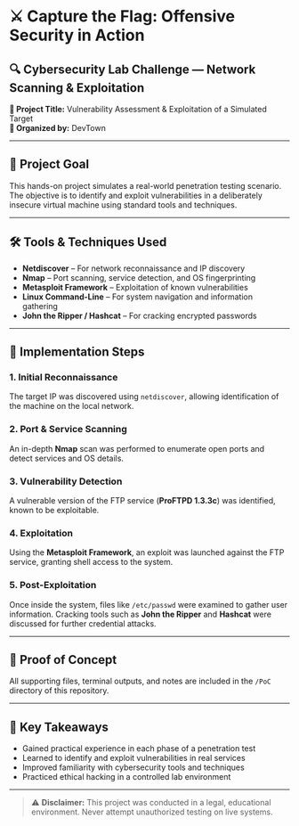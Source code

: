 # ⚔️ Capture the Flag: Offensive Security in Action

## 🔍 Cybersecurity Lab Challenge — Network Scanning & Exploitation

**🧪 Project Title:** Vulnerability Assessment & Exploitation of a Simulated Target  
**📘 Organized by:** DevTown

---

## 🎯 Project Goal

This hands-on project simulates a real-world penetration testing scenario. The objective is to identify and exploit vulnerabilities in a deliberately insecure virtual machine using standard tools and techniques.

---

## 🛠️ Tools & Techniques Used

- **Netdiscover** – For network reconnaissance and IP discovery  
- **Nmap** – Port scanning, service detection, and OS fingerprinting  
- **Metasploit Framework** – Exploitation of known vulnerabilities  
- **Linux Command-Line** – For system navigation and information gathering  
- **John the Ripper / Hashcat** – For cracking encrypted passwords

---

## 🚀 Implementation Steps

### 1. Initial Reconnaissance  
The target IP was discovered using `netdiscover`, allowing identification of the machine on the local network.

### 2. Port & Service Scanning  
An in-depth **Nmap** scan was performed to enumerate open ports and detect services and OS details.

### 3. Vulnerability Detection  
A vulnerable version of the FTP service (**ProFTPD 1.3.3c**) was identified, known to be exploitable.

### 4. Exploitation  
Using the **Metasploit Framework**, an exploit was launched against the FTP service, granting shell access to the system.

### 5. Post-Exploitation  
Once inside the system, files like `/etc/passwd` were examined to gather user information. Cracking tools such as **John the Ripper** and **Hashcat** were discussed for further credential attacks.

---

## 📂 Proof of Concept

All supporting files, terminal outputs, and notes are included in the `/PoC` directory of this repository.

---

## 📌 Key Takeaways

- Gained practical experience in each phase of a penetration test
- Learned to identify and exploit vulnerabilities in real services
- Improved familiarity with cybersecurity tools and techniques
- Practiced ethical hacking in a controlled lab environment

---

> ⚠️ **Disclaimer:** This project was conducted in a legal, educational environment. Never attempt unauthorized testing on live systems.
